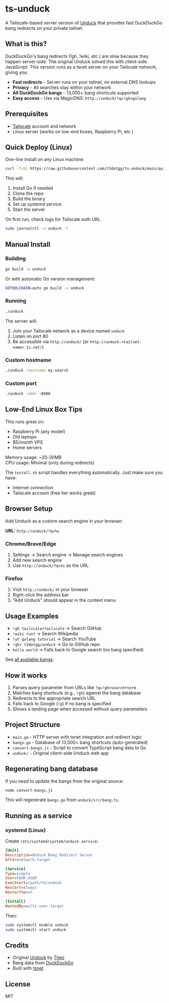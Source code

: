 # ts-unduck

A Tailscale-based server version of [Unduck](https://github.com/t3dotgg/unduck) that provides fast DuckDuckGo bang redirects on your private tailnet.

## What is this?

DuckDuckGo's bang redirects (!gh, !wiki, etc.) are slow because they happen server-side. The original Unduck solved this with client-side JavaScript. This version runs as a tsnet server on your Tailscale network, giving you:

- **Fast redirects** - Server runs on your tailnet, no external DNS lookups
- **Privacy** - All searches stay within your network
- **All DuckDuckGo bangs** - 13,000+ bang shortcuts supported
- **Easy access** - Use via MagicDNS: `http://unduck/?q=!gh+golang`

## Prerequisites

- [Tailscale](https://tailscale.com/) account and network
- Linux server (works on low-end boxes, Raspberry Pi, etc.)

## Quick Deploy (Linux)

One-line install on any Linux machine:

```bash
curl -fsSL https://raw.githubusercontent.com/t3dotgg/ts-unduck/main/quick-deploy.sh | bash
```

This will:
1. Install Go if needed
2. Clone the repo
3. Build the binary
4. Set up systemd service
5. Start the server

On first run, check logs for Tailscale auth URL:
```bash
sudo journalctl -u unduck -f
```

## Manual Install

### Building

```bash
go build -o unduck
```

Or with automatic Go version management:

```bash
GOTOOLCHAIN=auto go build -o unduck
```

### Running

```bash
./unduck
```

The server will:
1. Join your Tailscale network as a device named `unduck`
2. Listen on port 80
3. Be accessible via `http://unduck/` (or `http://unduck.<tailnet-name>.ts.net/`)

### Custom hostname

```bash
./unduck -hostname my-search
```

### Custom port

```bash
./unduck -addr :8080
```

## Low-End Linux Box Tips

This runs great on:
- Raspberry Pi (any model)
- Old laptops
- $5/month VPS
- Home servers

Memory usage: ~20-30MB  
CPU usage: Minimal (only during redirects)

The `install.sh` script handles everything automatically. Just make sure you have:
- Internet connection
- Tailscale account (free tier works great)

## Browser Setup

Add Unduck as a custom search engine in your browser:

**URL:** `http://unduck/?q=%s`

### Chrome/Brave/Edge
1. Settings → Search engine → Manage search engines
2. Add new search engine
3. Use `http://unduck/?q=%s` as the URL

### Firefox
1. Visit `http://unduck/` in your browser
2. Right-click the address bar
3. "Add Unduck" should appear in the context menu

## Usage Examples

- `!gh tailscale/tailscale` → Search GitHub
- `!wiki rust` → Search Wikipedia  
- `!yt golang tutorial` → Search YouTube
- `!ghr t3dotgg/unduck` → Go to GitHub repo
- `hello world` → Falls back to Google search (no bang specified)

See [all available bangs](https://duckduckgo.com/bang.html).

## How it works

1. Parses query parameter from URLs like `?q=!gh+search+term`
2. Matches bang shortcuts (e.g., `!gh`) against the bang database
3. Redirects to the appropriate search URL
4. Falls back to Google (`!g`) if no bang is specified
5. Shows a landing page when accessed without query parameters

## Project Structure

- `main.go` - HTTP server with tsnet integration and redirect logic
- `bangs.go` - Database of 13,000+ bang shortcuts (auto-generated)
- `convert-bangs.js` - Script to convert TypeScript bang data to Go
- `unduck/` - Original client-side Unduck web app

## Regenerating bang database

If you need to update the bangs from the original source:

```bash
node convert-bangs.js
```

This will regenerate `bangs.go` from `unduck/src/bang.ts`.

## Running as a service

### systemd (Linux)

Create `/etc/systemd/system/unduck.service`:

```ini
[Unit]
Description=Unduck Bang Redirect Server
After=network.target

[Service]
Type=simple
User=YOUR_USER
ExecStart=/path/to/unduck
Restart=always
RestartSec=5

[Install]
WantedBy=multi-user.target
```

Then:

```bash
sudo systemctl enable unduck
sudo systemctl start unduck
```

## Credits

- Original [Unduck](https://github.com/t3dotgg/unduck) by [Theo](https://twitter.com/theo)
- Bang data from [DuckDuckGo](https://duckduckgo.com/bang.js)
- Built with [tsnet](https://pkg.go.dev/tailscale.com/tsnet)

## License

MIT
